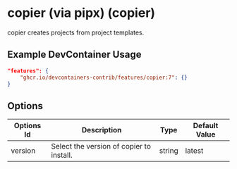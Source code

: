 
# copier (via pipx) (copier)

copier creates projects from project templates.

## Example DevContainer Usage

```json
"features": {
    "ghcr.io/devcontainers-contrib/features/copier:7": {}
}
```

## Options

| Options Id | Description | Type | Default Value |
|-----|-----|-----|-----|
| version | Select the version of copier to install. | string | latest |


